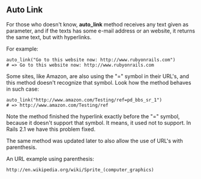 ## Auto Link

For those who doesn't know,  **auto\_link** method receives any text given as parameter, and if the texts has some e-mail address or an website, it returns the same text, but with hyperlinks.

For example:

	auto_link("Go to this website now: http://www.rubyonrails.com")
	# => Go to this website now: http://www.rubyonrails.com

Some sites, like Amazon, are also using the "=" symbol in their URL's, and this method doesn't recognize that symbol. Look how the method behaves in such case:

	auto_link("http://www.amazon.com/Testing/ref=pd_bbs_sr_1")
	# => http://www.amazon.com/Testing/ref

Note the method finished the hyperlink exactly before the "=" symbol, because it doesn't support that symbol. It means, it used not to support. In Rails 2.1 we have this problem fixed.

The same method was updated later to also allow the use of URL's with parenthesis.

An URL example using parenthesis:

	http://en.wikipedia.org/wiki/Sprite_(computer_graphics)
